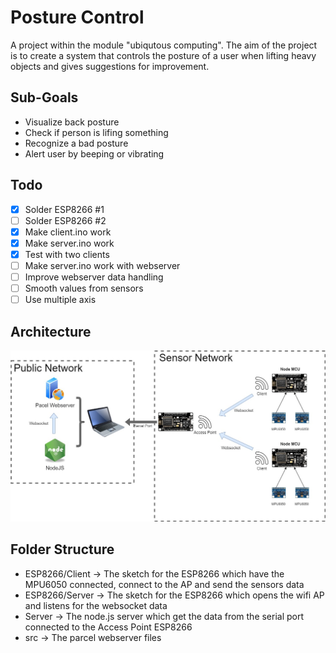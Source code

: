 # Posture Control
A project within the module "ubiqutous computing". The aim of the project is to create a system that controls the posture of a user when lifting heavy objects and gives suggestions for improvement.

## Sub-Goals

- Visualize back posture
- Check if person is lifing something
- Recognize a bad posture
- Alert user by beeping or vibrating
 
## Todo

- [x] Solder ESP8266 #1
- [ ] Solder ESP8266 #2
- [x] Make client.ino work
- [x] Make server.ino work
- [x] Test with two clients
- [ ] Make server.ino work with webserver
- [ ] Improve webserver data handling
- [ ] Smooth values from sensors
- [ ] Use multiple axis
## Architecture

![Architecture](/Architecture.jpg)


## Folder Structure

- ESP8266/Client -> The sketch for the ESP8266 which have the MPU6050 connected, connect to the AP and send the sensors data
- ESP8266/Server -> The sketch for the ESP8266 which opens the wifi AP and listens for the websocket data
- Server -> The node.js server which get the data from the serial port connected to the Access Point ESP8266
- src -> The parcel webserver files

